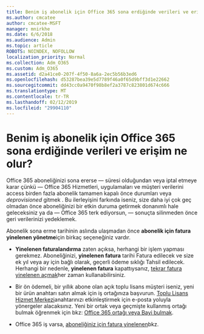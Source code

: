 ```yaml
---
title: Benim iş abonelik için Office 365 sona erdiğinde verileri ve erişim ne olur?
ms.author: cmcatee
author: cmcatee-MSFT
manager: mnirkhe
ms.date: 6/6/2018
ms.audience: Admin
ms.topic: article
ROBOTS: NOINDEX, NOFOLLOW
localization_priority: Normal
ms.collection: Adm_O365
ms.custom: Adm_O365
ms.assetid: d2a41ce0-207f-4f50-8a6a-2ec5b56b3ed6
ms.openlocfilehash: d53287bea39e5d7789f46a0f65d9bff3d1e22662
ms.sourcegitcommit: dd43cc0a9470f98b8ef2a3787c823801d674c666
ms.translationtype: MT
ms.contentlocale: tr-TR
ms.lasthandoff: 02/12/2019
ms.locfileid: "29904110"
---
```

# <a name="what-happens-to-my-data-and-access-when-my-office-365-for-business-subscription-ends"></a>Benim iş abonelik için Office 365 sona erdiğinde verileri ve erişim ne olur?

Office 365 aboneliğinizi sona ererse — süresi olduğundan veya iptal etmeye karar çünkü — Office 365 Hizmetleri, uygulamaları ve müşteri verilerini access birden fazla abonelik tamamen kapalı önce durumları veya *deprovisioned* gitmek  . Bu ilerleyişini farkında iseniz, size daha iyi çok geç olmadan önce aboneliğinizi bir etkin duruma getirmek donanımlı hale geleceksiniz ya da — Office 365 terk ediyorsun, — sonuçta silinmeden önce geri verilerinizi yedeklemek. 
  
Abonelik sona erme tarihinin aslında ulaşmadan önce **abonelik için fatura yinelenen yönetme**için birkaç seçeneğiniz vardır. 
  
- **Yinelenen faturalandırma** zaten açıksa, herhangi bir işlem yapması gerekmez. Aboneliğinizi, **yinelenen fatura** tarihi Fatura edilecek ve size ek yıl veya ay için bağlı olarak, geçerli ödeme sıklığı Tahsil edilecek. Herhangi bir nedenle, **yinelenen fatura** kapattıysanız, [tekrar fatura yinelenen açmak](https://support.office.com/article/8d83b530-f4ca-47f6-a666-e5791cbacc7e)her zaman kullanabilirsiniz.
    
- Bir ön ödemeli, bir yıllık abone olan açık toplu lisans müşteri iseniz, yeni bir ürün anahtarı satın almak için iş ortağınıza başvurun. [Toplu Lisans Hizmet Merkezi](https://go.microsoft.com/fwlink/p/?LinkID=282016)anahtarınızı etkinleştirmek için e-posta yoluyla yönergeler alacaksınız. Yeni bir ortak veya geçmişte kullanmış ortağı bulmak öğrenmek için bkz: [Office 365 ortağı veya Bayi bulmak](https://support.office.com/article/b6c18a9b-2aed-4c84-9d75-af709160258c).
    
- Office 365 iş varsa, [aboneliğiniz için fatura yinelenen](https://support.office.com/article/8d83b530-f4ca-47f6-a666-e5791cbacc7e)bkz.
    

